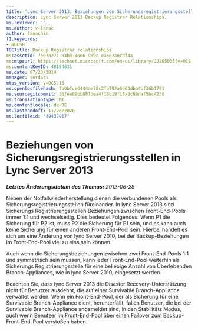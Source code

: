```yaml
---
title: 'Lync Server 2013: Beziehungen von Sicherungsregistrierungsstellen'
description: Lync Server 2013 Backup Registrar Relationships.
ms.reviewer: ''
ms.author: v-lanac
author: lanachin
f1.keywords:
- NOCSH
TOCTitle: Backup Registrar relationships
ms:assetid: 7e078271-84b9-4666-989c-c4507a0cdf4a
ms:mtpsurl: https://technet.microsoft.com/en-us/library/JJ205033(v=OCS.15)
ms:contentKeyID: 48184631
ms.date: 07/23/2014
manager: serdars
mtps_version: v=OCS.15
ms.openlocfilehash: 7b0bfce6444ae78c2fb792a6d63dba4bf36b1791
ms.sourcegitcommit: 36fee89bb887bea4f18b19f17a8c69daf5bc423d
ms.translationtype: MT
ms.contentlocale: de-DE
ms.lasthandoff: 11/26/2020
ms.locfileid: "49437917"
---
```

# <a name="backup-registrar-relationships-in-lync-server-2013"></a>Beziehungen von Sicherungsregistrierungsstellen in Lync Server 2013

<div data-xmlns="http://www.w3.org/1999/xhtml">

<div class="topic" data-xmlns="http://www.w3.org/1999/xhtml" data-msxsl="urn:schemas-microsoft-com:xslt" data-cs="https://msdn.microsoft.com/">

<div data-asp="https://msdn2.microsoft.com/asp">



</div>

<div id="mainSection">

<div id="mainBody">

<span> </span>

_**Letztes Änderungsdatum des Themas:** 2012-06-28_

Neben der Notfallwiederherstellung dienen die verbundenen Pools als Sicherungsregistrierungsstellen füreinander. In lync Server 2013 sind Sicherungs Registrierungsstellen Beziehungen zwischen Front-End-Pools immer 1:1 und wechselseitig. Dies bedeutet Folgendes: Wenn P1 die Sicherung für P2 ist, muss P2 die Sicherung für P1 sein, und es kann auch keine Sicherung für einen anderen Front-End-Pool sein. Hierbei handelt es sich um eine Änderung von lync Server 2010, bei der Backup-Beziehungen im Front-End-Pool viel zu eins sein können.

Auch wenn die Sicherungsbeziehungen zwischen zwei Front-End-Pools 1:1 und symmetrisch sein müssen, kann jeder Front-End-Pool weiterhin als Sicherungs Registrierungsstelle für eine beliebige Anzahl von Überlebenden Branch-Appliances, wie in lync Server 2010, eingesetzt werden.

Beachten Sie, dass lync Server 2013 die Disaster Recovery-Unterstützung nicht für Benutzer ausdehnt, die auf einer Survivable Branch-Appliance verwaltet werden. Wenn ein Front-End-Pool, der als Sicherung für eine Survivable Branch-Appliance dient, herunterfällt, fallen Benutzer, die bei der Survivable Branch-Appliance angemeldet sind, in den Stabilitäts Modus, auch wenn Benutzer im Front-End-Pool über einen Failover zum Backup-Front-End-Pool verstoßen haben.

</div>

<span> </span>

</div>

</div>

</div>

